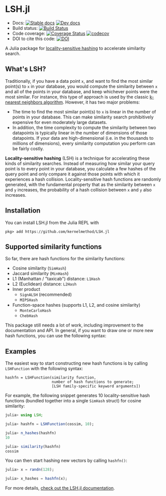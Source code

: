 # LSH.jl

- Docs: [![Stable docs](https://img.shields.io/badge/docs-stable-blue.svg)](https://kernelmethod.github.io/LSH.jl/stable/) [![Dev docs](https://img.shields.io/badge/docs-dev-blue.svg)](https://kernelmethod.github.io/LSH.jl/dev/)
- Build status: [![Build Status](https://travis-ci.com/kernelmethod/LSH.jl.svg?branch=master)](https://travis-ci.com/kernelmethod/LSH.jl)
- Code coverage: [![Coverage Status](https://coveralls.io/repos/github/kernelmethod/LSH.jl/badge.svg?branch=master)](https://coveralls.io/github/kernelmethod/LSH.jl?branch=master)
[![codecov](https://codecov.io/gh/kernelmethod/LSH.jl/branch/master/graph/badge.svg)](https://codecov.io/gh/kernelmethod/LSH.jl)
- DOI to cite this code: [![DOI](https://zenodo.org/badge/197700982.svg)](https://zenodo.org/badge/latestdoi/197700982)

A Julia package for [locality-sensitive hashing](https://en.wikipedia.org/wiki/Locality-sensitive_hashing) to accelerate similarity search.

## What's LSH?
Traditionally, if you have a data point `x`, and want to find the most similar point(s) to `x` in your database, you would compute the similarity between `x` and all of the points in your database, and keep whichever points were the most similar. For instance, this type of approach is used by the classic [k-nearest neighbors algorithm](https://en.wikipedia.org/wiki/K-nearest_neighbors_algorithm). However, it has two major problems:

- The time to find the most similar point(s) to `x` is linear in the number of points in your database. This can make similarity search prohibitively expensive for even moderately large datasets.
- In addition, the time complexity to compute the similarity between two datapoints is typically linear in the number of dimensions of those datapoints. If your data are high-dimensional (i.e. in the thousands to millions of dimensions), every similarity computation you perform can be fairly costly.

**Locality-sensitive hashing** (LSH) is a technique for accelerating these kinds of similarity searches. Instead of measuring how similar your query point is to every point in your database, you calculate a few hashes of the query point and only compare it against those points with which it experiences a hash collision. Locality-sensitive hash functions are randomly generated, with the fundamental property that as the similarity between `x` and `y` increases, the probability of a hash collision between `x` and `y` also increases.

## Installation
You can install LSH.jl from the Julia REPL with

```
pkg> add https://github.com/kernelmethod/LSH.jl
```

## Supported similarity functions
So far, there are hash functions for the similarity functions:

- Cosine similarity (`SimHash`)
- Jaccard similarity (`MinHash`)
- L1 (Manhattan / "taxicab") distance: `L1Hash`
- L2 (Euclidean) distance: `L2Hash`
- Inner product
  - `SignALSH` (recommended)
  - `MIPSHash`
- Function-space hashes (supports L1, L2, and cosine similarity)
  - `MonteCarloHash`
  - `ChebHash`

This package still needs a lot of work, including improvement to the documentation and API. In general, if you want to draw one or more new hash functions, you can use the following syntax:

## Examples
The easiest way to start constructing new hash functions is by calling `LSHFunction` with the following syntax:

```
hashfn = LSHFunction(similarity function,
                     number of hash functions to generate;
                     [LSH family-specific keyword arguments])
```

For example, the following snippet generates 10 locality-sensitive hash functions (bundled together into a single `SimHash` struct) for cosine similarity:

```julia
julia> using LSH;

julia> hashfn = LSHFunction(cossim, 10);

julia> n_hashes(hashfn)
10

julia> similarity(hashfn)
cossim
```

You can then start hashing new vectors by calling `hashfn()`:

```julia
julia> x = randn(128);

julia> x_hashes = hashfn(x);
```

For more details, [check out the LSH.jl documentation](https://kernelmethod.github.io/LSH.jl/dev/).
